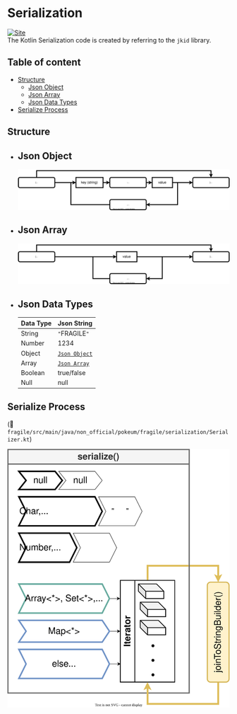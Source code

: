 # Serialization

[![Site](https://img.shields.io/badge/jkid-github-lightgrey)](https://github.com/yole/jkid)     
The Kotlin Serialization code is created by referring to the `jkid` library.

## Table of content

- [Structure](#structure)
    - [Json Object](#json-object-structure)
    - [Json Array](#json-array-structure)
    - [Json Data Types](#json-data-types-structure)
- [Serialize Process](#serialize-process)

## <a id="structure"> Structure

* ## <a id="json-object-structure"> Json Object

    <img src="drawio/json-object-structure/json-object-structure.svg"  width="1200">

* ## <a id="json-array-structure"> Json Array

    <img src="drawio/json-array-structure/json-array-structure.svg"  width="1200">

* ## <a id="json-data-types-structure"> Json Data Types

  | Data Type | Json String |
  | --- | --- |
  | String | `"`FRAGILE`"` |
  | Number | 1234 |
  | Object | [`Json Object`](#json-object-structure) |
  | Array | [`Json Array`](#json-array-structure) |
  | Boolean | true/false |
  | Null | null |

## <a id="serialize-process"> Serialize Process

(📂 `fragile/src/main/java/non_official/pokeum/fragile/serialization/Serializer.kt`)

<img src="drawio/fragile-serialize.svg"  width="550">